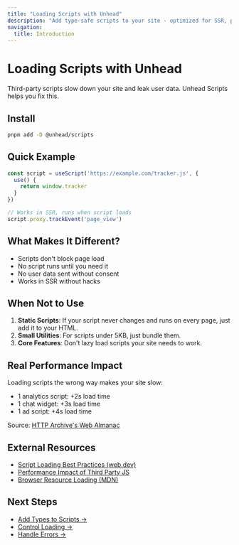 ```yaml
---
title: "Loading Scripts with Unhead"
description: "Add type-safe scripts to your site - optimized for SSR, privacy and performance"
navigation:
  title: Introduction
---
```


# Loading Scripts with Unhead

Third-party scripts slow down your site and leak user data. Unhead Scripts helps you fix this.

## Install

```bash
pnpm add -D @unhead/scripts
```

## Quick Example

```ts
const script = useScript('https://example.com/tracker.js', {
  use() { 
    return window.tracker 
  }
})

// Works in SSR, runs when script loads
script.proxy.trackEvent('page_view')
```

## What Makes It Different?

- Scripts don't block page load
- No script runs until you need it
- No user data sent without consent
- Works in SSR without hacks

## When Not to Use

1. **Static Scripts**: If your script never changes and runs on every page, just add it to your HTML.
2. **Small Utilities**: For scripts under 5KB, just bundle them.
3. **Core Features**: Don't lazy load scripts your site needs to work.

## Real Performance Impact

Loading scripts the wrong way makes your site slow:

- 1 analytics script: +2s load time
- 1 chat widget: +3s load time
- 1 ad script: +4s load time

Source: [HTTP Archive's Web Almanac](https://almanac.httparchive.org/en/2023/performance)

## External Resources

- [Script Loading Best Practices (web.dev)](https://web.dev/optimizing-content-efficiency-loading-third-party-javascript/)
- [Performance Impact of Third Party JS](https://www.speedcurve.com/blog/real-cost-of-third-party-javascript/)
- [Browser Resource Loading (MDN)](https://developer.mozilla.org/en-US/docs/Web/Performance/Resource_loading)

## Next Steps

- [Add Types to Scripts →](/unhead/scripts/typed-scripts)
- [Control Loading →](/unhead/scripts/load-triggers)
- [Handle Errors →](/unhead/scripts/load-failures)
